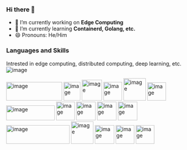 ### Hi there 👋

<!--
**Ac-plus/Ac-plus** is a ✨ _special_ ✨ repository because its `README.md` (this file) appears on your GitHub profile.

Here are some ideas to get you started: 

- 🔭 I’m currently working on **Edge Computing**
- 🌱 I’m currently learning **Containerd, Golang, etc.**
- 👯 I’m looking to collaborate on ...
- 🤔 I’m looking for help with ...
- 💬 Ask me about ...
- 📫 How to reach me: ...
- 😄 Pronouns: ...
- ⚡ Fun fact: ...
-->

- 🔭 I’m currently working on **Edge Computing**
- 🌱 I’m currently learning **Containerd, Golang, etc.**
- 😄 Pronouns: He/Him
  
### Languages and Skills

Intrested in edge computing, distributed computing, deep learning, etc. 
![image]()



[<img src="https://github.com/Ac-plus/Ac-plus/assets/104805387/66754ebb-c5f8-48d2-aaf9-bfbbeb8f4a65" alt="image" width="150" height="50">](https://www.python.org/)
[<img src="https://github.com/Ac-plus/Ac-plus/assets/104805387/636cb1c2-3b90-44d9-84ff-5aed716b2534" alt="image" width="45" height="50">](https://learn.microsoft.com/zh-cn/cpp/c-language/?view=msvc-170)
[<img src="https://github.com/Ac-plus/Ac-plus/assets/104805387/11fc57db-df69-4f9a-8125-d26844c2c029" alt="image" width="54" height="56">](https://isocpp.org/)
[<img src="https://github.com/Ac-plus/Ac-plus/assets/104805387/10293e27-cd5c-4344-9d48-4b336eaf4418" alt="image" width="50" height="50">](https://golang.org/)
[<img src="https://github.com/Ac-plus/Ac-plus/assets/104805387/88fc4127-c4dc-4945-a636-1fe92402ca77" alt="image" width="60" height="60">](https://pytorch.org/)
[<img src="https://github.com/Ac-plus/Ac-plus/assets/104805387/e845c7d2-68c8-4ef4-902b-42b392436e56" alt="image" width="50" height="49">](https://jupyter.org/)
[<img src="https://github.com/Ac-plus/Ac-plus/assets/104805387/cb261a80-3c7e-4528-801b-bace73730361" alt="image" width="130" height="40">](https://paddlepaddle.org.cn/)
[<img src="https://github.com/Ac-plus/Ac-plus/assets/104805387/83373566-eb68-491f-815e-436e2d6c5343" alt="image" width="50" height="50">](https://containerd.io/)
[<img src="https://github.com/Ac-plus/Ac-plus/assets/104805387/4e1f4d2e-fd03-4159-9dcb-17c5bb49954b" alt="image" width="52" height="50">](https://docker.io/)
[<img src="https://github.com/Ac-plus/Ac-plus/assets/104805387/373bdfe5-0e27-4a59-bf85-ee617074e2da" alt="image" width="52" height="50">](https://mathworks.com/)
[<img src="https://github.com/Ac-plus/Ac-plus/assets/104805387/879d9c4e-9d3a-43ef-9475-8e4f29876bb9" alt="image" width="52" height="50">](https://www.latex-project.org/)
[<img src="https://github.com/Ac-plus/Ac-plus/assets/104805387/987632f0-39d6-481a-ada2-7cd00f32c3ee" alt="image" width="170" height="50">](https://www.mongodb.com/zh/)
[<img src="https://github.com/Ac-plus/Ac-plus/assets/104805387/43247b16-6407-4994-a8eb-b549269fd7f9" alt="image" width="60" height="60.1">](https://www.postgresql.org)
[<img src="https://github.com/Ac-plus/Ac-plus/assets/104805387/1fb29fef-e3e6-4ec1-b086-bd8dfc3a6b75" alt="image" width="52" height="50">](https://www.kubernets.io/zh/)
[<img src="https://github.com/Ac-plus/Ac-plus/assets/104805387/4b43bd46-dbfa-4ab8-bf51-f128ad2067d9" alt="image" width="50" height="50">](https://www.opencv.org)
[<img src="https://github.com/Ac-plus/Ac-plus/assets/104805387/ec7dcf55-b4b1-48ce-b71f-d6987beb49a1" alt="image" width="50" height="50">](https://github.com/boltdb/bolt)
